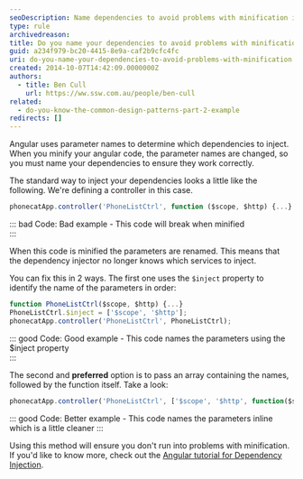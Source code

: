 ```yaml
---
seoDescription: Name dependencies to avoid problems with minification in Angular, ensuring correct injection of services even after code optimization.
type: rule
archivedreason:
title: Do you name your dependencies to avoid problems with minification?
guid: a234f979-bc20-4415-8e9a-caf2b9cfc4fc
uri: do-you-name-your-dependencies-to-avoid-problems-with-minification
created: 2014-10-07T14:42:09.0000000Z
authors:
  - title: Ben Cull
    url: https://ww.ssw.com.au/people/ben-cull
related:
  - do-you-know-the-common-design-patterns-part-2-example
redirects: []
---
```


Angular uses parameter names to determine which dependencies to inject. When you minify your angular code, the parameter names are changed, so you must name your dependencies to ensure they work correctly.

<!--endintro-->

The standard way to inject your dependencies looks a little like the following. We're defining a controller in this case.

```js
phonecatApp.controller('PhoneListCtrl', function ($scope, $http) {...}
```

::: bad
Code: Bad example - This code will break when minified  
:::

When this code is minified the parameters are renamed. This means that the dependency injector no longer knows which services to inject.

You can fix this in 2 ways. The first one uses the `$inject` property to identify the name of the parameters in order:

```js
function PhoneListCtrl($scope, $http) {...}
PhoneListCtrl.$inject = ['$scope', '$http'];
phonecatApp.controller('PhoneListCtrl', PhoneListCtrl);
```

::: good
Code: Good example - This code names the parameters using the $inject property  
:::

The second and **preferred** option is to pass an array containing the names, followed by the function itself. Take a look:

```js
phonecatApp.controller('PhoneListCtrl', ['$scope', '$http', function($scope, $http) {...}]);
```

::: good
Code: Better example - This code names the parameters inline which is a little cleaner
:::

Using this method will ensure you don't run into problems with minification. If you'd like to know more, check out the [Angular tutorial for Dependency Injection](https://docs.angularjs.org/tutorial/step_05).
